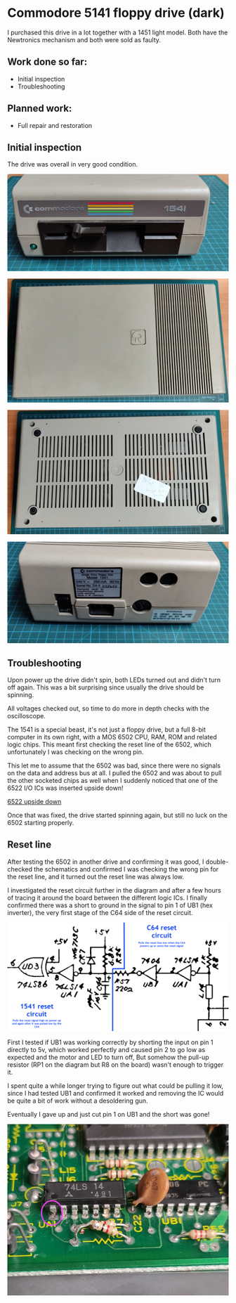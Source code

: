 # Commodore 5141 floppy drive (dark)
I purchased this drive in a lot together with a 1451 light model. Both have the Newtronics mechanism and both were sold as faulty.

## Work done so far: 
+ Initial inspection
+ Troubleshooting

## Planned work:
+ Full repair and restoration

## Initial inspection

The drive was overall in very good condition.

![Front view](img_001.jpg)

![Top view](img_002.jpg)

![Bottom view](img_003.jpg)

![Back view](img_004.jpg)

## Troubleshooting

Upon power up the drive didn't spin, both LEDs turned out and didn't turn off again. This was a bit surprising since usually the 
drive should be spinning.

All voltages checked out, so time to do more in depth checks with the oscilloscope.

The 1541 is a special beast, it's not just a floppy drive, but a full 8-bit computer in its own right, with a MOS 6502 CPU, RAM, 
ROM and related logic chips. This meant first checking the reset line of the 6502, which unfortunately I was checking on the wrong pin.

This let me to assume that the 6502 was bad, since there were no signals on the data and address bus at all. I pulled the 6502 and was 
about to pull the other socketed chips as well when I suddenly noticed that one of the 6522 I/O ICs was inserted upside down!

[6522 upside down](img_005.jpg)

Once that was fixed, the drive started spinning again, but still no luck on the 6502 starting properly.

## Reset line

After testing the 6502 in another drive and confirming it was good, I double-checked the schematics and confirmed I was checking the wrong
pin for the reset line, and it turned out the reset line was always low.

I investigated the reset circuit further in the diagram and after a few hours of tracing it around the board between the different logic 
ICs. I finally confirmed there was a short to ground in the signal to pin 1 of UB1 (hex inverter), the very first stage of the C64 side 
of the reset circuit.

![Rest schematic](schematic_001.png)

First I tested if UB1 was working correctly by shorting the input on pin 1 directly to 5v, which worked perfectly and caused pin 2 to 
go low as expected and the motor and LED to turn off, But somehow the pull-up resistor (RP1 on the diagram but R8 on the board) wasn't 
enough to trigger it.

I spent quite a while longer trying to figure out what could be pulling it low, since I had tested UB1 and confirmed it worked and removing
the IC would be quite a bit of work without a desoldering gun.

Eventually I gave up and just cut pin 1 on UB1 and the short was gone!

![Cut pin](img_006.jpg)
